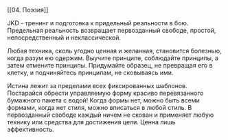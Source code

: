 [[04. Поэзия]]

JKD - тренинг и подготовка к придельный реальности в бою. Предельная реальность возвращает первозданный свободе, простой, непосредственный и неклассической.

Любая техника, сколь угодно ценная и желанная, становится болезнью, когда разум ею одержим. 
Выучите принципе, соблюдайте принципы, а затем отмените принципы. Придумайте образец, не превращая его в клетку, и подчиняйтесь принципам, не сковываясь ими.

Истина лежит за пределами всех фиксированных шаблонов.
Постарайся обрести управляемую форму красиво перевязанного бумажного пакета с водой!
Когда формы нет, можно быть всеми формами, когда нет стиля, можно вписаться в любой стиль. 
В первозданный свободе каждый ничем не скован и применяет любую технику или средства для достижения цели. Ценна лишь эффективность.

